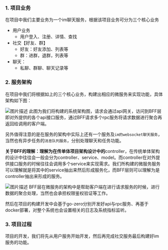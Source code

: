 ### 1. 项目业务

在项目中我们主要业务为一个im聊天服务，根据该项目业务可分为三个核心业务

- 用户业务
  - 用户登入、注册、详情、查找
- 社交【好友、群】
  - 好友：好友添加、列表等
  - 群：进群，退群，列表等
- 聊天：
  - 私聊、群聊、聊天记录等



### 2. 服务架构

在项目中我们将根据如上的三个核心业务，构建出相应的微服务来实现功能，具体架构如下图：

![图片描述](https://img.mukewang.com/wiki/65eb231009010dbf06320376.jpg)
此图为我们将构建的系统架构图，请求会通过api网关，访问到BFF层即对外提供的各个api接口服务，通过BFF请求多个rpc服务将请求数据进行聚合再返回给调用的客户端。

另外值得注意的是在服务的架构中实际上还有一个服务及`im的websocket聊天服务`，当然也有异步任务的`消息队列服务`，分别处理聊天和任务功能。

**关于BFF的理解：理解为在传单体项目架构设计中的**controller，在传统单体架构的设计中往往会一般会分为controller、service、model。而controller在对外提供接口服务的时候往往会调用多个service来实现需求。我们所构建的微服务服务可以理解就是将其中的service抽出来然后形成服务化，而BFF层则可以理解为是controller抽出来形成的服务。

![图片描述](https://img.mukewang.com/wiki/65eb231d097b1ac701870168.jpg)
BFF层在微服务的架构中是帮助客户端在进行请求服务的时候，进行数据的聚合处理，当然也会承担权限鉴权验证等工作。

然后在项目的构建开发中会基于go-zero分别开发好api与rpc服务、再基于docker部署，对整个系统也会设置相关的日志及系统指标监听。



### 3. 项目过程

项目的开发，我们将先从用户服务开始开发，然后再完成社交服务最后构建好im服务的功能。